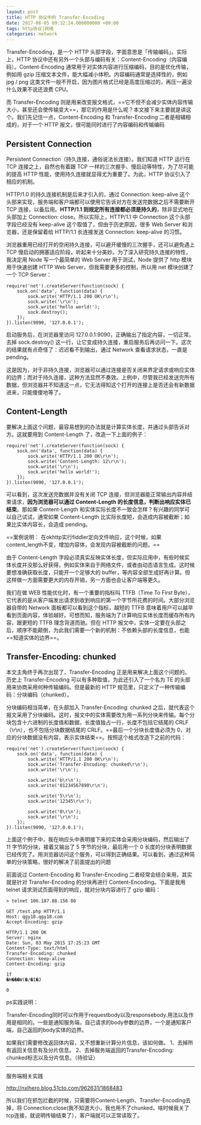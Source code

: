 ```yaml
---
layout: post
title: HTTP 协议中的 Transfer-Encoding
date: 2017-06-05 09:32:24.000000000 +09:00
tags: http协议|网络
categories: network
---
```


Transfer-Encoding，是一个 HTTP 头部字段，字面意思是「传输编码」。实际上，HTTP 协议中还有另外一个头部与编码有关：Content-Encoding（内容编码）。Content-Encoding 通常用于对实体内容进行压缩编码，目的是优化传输，例如用 gzip 压缩文本文件，能大幅减小体积。内容编码通常是选择性的，例如 jpg / png 这类文件一般不开启，因为图片格式已经是高度压缩过的，再压一遍没什么效果不说还浪费 CPU。


而 Transfer-Encoding 则是用来改变报文格式，==它不但不会减少实体内容传输大小，甚至还会使传输变大==，那它的作用是什么呢？本文接下来主要就是讲这个。我们先记住一点，Content-Encoding 和 Transfer-Encoding 二者是相辅相成的，对于一个 HTTP 报文，很可能同时进行了内容编码和传输编码

## Persistent Connection

Persistent Connection（持久连接，通俗说法长连接）。我们知道 HTTP 运行在 TCP 连接之上，自然也有着跟 TCP 一样的三次握手、慢启动等特性，为了尽可能的提高 HTTP 性能，使用持久连接就显得尤为重要了。为此，HTTP 协议引入了相应的机制。

HTTP/1.0 的持久连接机制是后来才引入的，通过 Connection: keep-alive 这个头部来实现，服务端和客户端都可以使用它告诉对方在发送完数据之后不需要断开 TCP 连接，以备后用。**HTTP/1.1 则规定所有连接都必须是持久的**，除非显式地在头部加上 Connection: close。所以实际上，HTTP/1.1 中 Connection 这个头部字段已经没有 keep-alive 这个取值了，但由于历史原因，很多 Web Server 和浏览器，还是保留着给 HTTP/1.1 长连接发送 Connection: keep-alive 的习惯。


浏览器重用已经打开的空闲持久连接，可以避开缓慢的三次握手，还可以避免遇上 TCP 慢启动的拥塞适应阶段，听起来十分美妙。为了深入研究持久连接的特性，我决定用 Node 写一个最简单的 Web Server 用于测试，Node 提供了 http 模块用于快速创建 HTTP Web Server，但我需要更多的控制，所以用 net 模块创建了一个 TCP Server：



```
require('net').createServer(function(sock) {
    sock.on('data', function(data) {
        sock.write('HTTP/1.1 200 OK\r\n');
        sock.write('\r\n');
        sock.write('hello world!');
        sock.destroy();
    });
}).listen(9090, '127.0.0.1');
```

启动服务后，在浏览器里访问 127.0.0.1:9090，正确输出了指定内容，一切正常。去掉 sock.destroy() 这一行，让它变成持久连接，重启服务后再访问一下。这次的结果就有点奇怪了：迟迟看不到输出，通过 Network 查看请求状态，一直是 pending。

这是因为，对于非持久连接，浏览器可以通过连接是否关闭来界定请求或响应实体的边界；而对于持久连接，这种方法显然不奏效。上例中，尽管我已经发送完所有数据，但浏览器并不知道这一点，它无法得知这个打开的连接上是否还会有新数据进来，只能傻傻地等了。

## Content-Length

要解决上面这个问题，最容易想到的办法就是计算实体长度，并通过头部告诉对方。这就要用到 Content-Length 了，改造一下上面的例子：


```
require('net').createServer(function(sock) {
    sock.on('data', function(data) {
        sock.write('HTTP/1.1 200 OK\r\n');
        sock.write('Content-Length: 12\r\n');
        sock.write('\r\n');
        sock.write('hello world!');
    });
}).listen(9090, '127.0.0.1');
```

可以看到，这次发送完数据并没有关闭 TCP 连接，但浏览器能正常输出内容并结束请求，**因为浏览器可以通过 Content-Length 的长度信息，判断出响应实体已结束**。那如果 Content-Length 和实体实际长度不一致会怎样？有兴趣的同学可以自己试试，通常如果 Content-Length 比实际长度短，会造成内容被截断；如果比实体内容长，会造成 pending。

==案例说明：
在okhttp实行fiddler定向文件响应，这个时候，如果content_length不变，增加内容体，会发现内容被截断的问题。==


由于 Content-Length 字段必须真实反映实体长度，但实际应用中，有些时候实体长度并没那么好获得，例如实体来自于网络文件，或者由动态语言生成。这时候要想准确获取长度，只能开一个足够大的 buffer，等内容全部生成好再计算。但这样做一方面需要更大的内存开销，另一方面也会让客户端等更久。


我们在做 WEB 性能优化时，有一个重要的指标叫 TTFB（Time To First Byte），它代表的是从客户端发出请求到收到响应的第一个字节所花费的时间。大部分浏览器自带的 Network 面板都可以看到这个指标，越短的 TTFB 意味着用户可以越早看到页面内容，体验越好。可想而知，服务端为了计算响应实体长度而缓存所有内容，跟更短的 TTFB 理念背道而驰。但在 HTTP 报文中，实体一定要在头部之后，顺序不能颠倒，为此我们需要一个新的机制：不依赖头部的长度信息，也能==知道实体的边界==。

## Transfer-Encoding: chunked

本文主角终于再次出现了，Transfer-Encoding 正是用来解决上面这个问题的。历史上 Transfer-Encoding 可以有多种取值，为此还引入了一个名为 TE 的头部用来协商采用何种传输编码。但是最新的 HTTP 规范里，只定义了一种传输编码：分块编码（chunked）。

分块编码相当简单，在头部加入 Transfer-Encoding: chunked 之后，就代表这个报文采用了分块编码。这时，报文中的实体需要改为用一系列分块来传输。每个分块包含十六进制的长度值和数据，长度值独占一行，长度不包括它结尾的 CRLF（\r\n），也不包括分块数据结尾的 CRLF。==最后一个分块长度值必须为 0，对应的分块数据没有内容，表示实体结束==。按照这个格式改造下之前的代码：


```
require('net').createServer(function(sock) {
    sock.on('data', function(data) {
        sock.write('HTTP/1.1 200 OK\r\n');
        sock.write('Transfer-Encoding: chunked\r\n');
        sock.write('\r\n');

        sock.write('b\r\n');
        sock.write('01234567890\r\n');

        sock.write('5\r\n');
        sock.write('12345\r\n');

        sock.write('0\r\n');
        sock.write('\r\n');
    });
}).listen(9090, '127.0.0.1');
```

上面这个例子中，我在响应头中表明接下来的实体会采用分块编码，然后输出了 11 字节的分块，接着又输出了 5 字节的分块，最后用一个 0 长度的分块表明数据已经传完了。用浏览器访问这个服务，可以得到正确结果。可以看到，通过这种简单的分块策略，很好的解决了前面提出的问题

前面说过 Content-Encoding 和 Transfer-Encoding 二者经常会结合来用，其实就是针对 Transfer-Encoding 的分块再进行 Content-Encoding。下面是我用 telnet 请求测试页面得到的响应，就对分块内容进行了 gzip 编码：


```
> telnet 106.187.88.156 80

GET /test.php HTTP/1.1
Host: qgy18.qgy18.com
Accept-Encoding: gzip

HTTP/1.1 200 OK
Server: nginx
Date: Sun, 03 May 2015 17:25:23 GMT
Content-Type: text/html
Transfer-Encoding: chunked
Connection: keep-alive
Content-Encoding: gzip

1f
�H���W(�/�I�J

0
```


ps实践说明：

Transfer-Encoding同时可以作用于requestbody以及responsebody.用法以及作用是相同的。一些是通知服务端，自己请求的body参数的边界，一个是通知客户端，自己返回的body实体的边界。

如果我们需要修改返回体内容，又不想重新计算分片信息，该如何做。
1、去掉所有返回关信息有及分片信息。
2、去掉服务端返回的Transfer-Encoding: chunked标志以及分片信息。（待验证）



---
服务端相关实践

http://nxlhero.blog.51cto.com/962631/1868483

所以我们在抓包拦截的时候，只需要将Content-Length、Transfer-Encoding去掉，将
Connection:close(我不知道大小，我也用不了chunked，啥时候我关了tcp连接，就说明传输结束了），客户端就可以正常读取了。